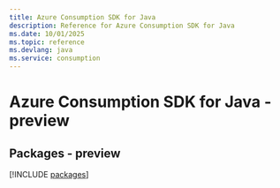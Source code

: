 ```yaml
---
title: Azure Consumption SDK for Java
description: Reference for Azure Consumption SDK for Java
ms.date: 10/01/2025
ms.topic: reference
ms.devlang: java
ms.service: consumption
---
```

# Azure Consumption SDK for Java - preview
## Packages - preview
[!INCLUDE [packages](consumption-index.md)]